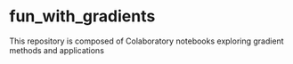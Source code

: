 # fun_with_gradients
This repository is composed of Colaboratory notebooks exploring gradient methods and applications
